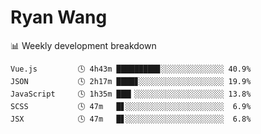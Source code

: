 # Ryan Wang

 <!-- waka-box start -->
📊 Weekly development breakdown
```text
Vue.js         🕓 4h43m █████████▊░░░░░░░░░░░░░░ 40.9%
JSON           🕓 2h17m ████▊░░░░░░░░░░░░░░░░░░░ 19.9%
JavaScript     🕓 1h35m ███▎░░░░░░░░░░░░░░░░░░░░ 13.8%
SCSS           🕓 47m   █▋░░░░░░░░░░░░░░░░░░░░░░  6.9%
JSX            🕓 47m   █▋░░░░░░░░░░░░░░░░░░░░░░  6.8%
```
<!-- Powered by https://github.com/YouEclipse/waka-box-go . -->
<!-- waka-box end -->